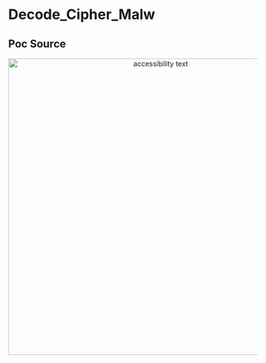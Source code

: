 # Decode_Cipher_Malw

## Poc Source
<p align="center">
  <img src="https://raw.githubusercontent.com/s1kr10s/Decode_Cipher_Malw/master/source.png" width="600" alt="accessibility text">
</p>
<br>
